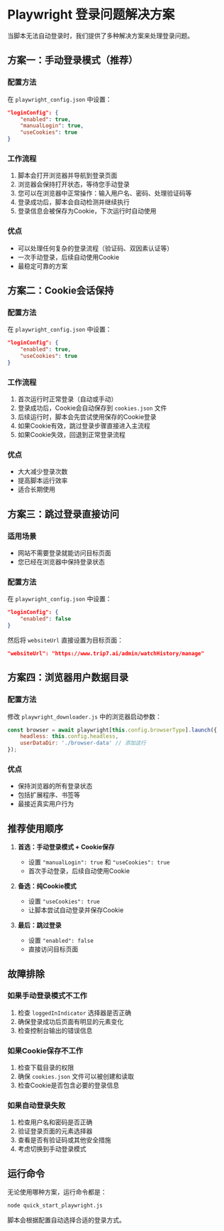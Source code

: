 # Playwright 登录问题解决方案

当脚本无法自动登录时，我们提供了多种解决方案来处理登录问题。

## 方案一：手动登录模式（推荐）

### 配置方法
在 `playwright_config.json` 中设置：
```json
"loginConfig": {
    "enabled": true,
    "manualLogin": true,
    "useCookies": true
}
```

### 工作流程
1. 脚本会打开浏览器并导航到登录页面
2. 浏览器会保持打开状态，等待您手动登录
3. 您可以在浏览器中正常操作：输入用户名、密码、处理验证码等
4. 登录成功后，脚本会自动检测并继续执行
5. 登录信息会被保存为Cookie，下次运行时自动使用

### 优点
- 可以处理任何复杂的登录流程（验证码、双因素认证等）
- 一次手动登录，后续自动使用Cookie
- 最稳定可靠的方案

## 方案二：Cookie会话保持

### 配置方法
在 `playwright_config.json` 中设置：
```json
"loginConfig": {
    "enabled": true,
    "useCookies": true
}
```

### 工作流程
1. 首次运行时正常登录（自动或手动）
2. 登录成功后，Cookie会自动保存到 `cookies.json` 文件
3. 后续运行时，脚本会先尝试使用保存的Cookie登录
4. 如果Cookie有效，跳过登录步骤直接进入主流程
5. 如果Cookie失效，回退到正常登录流程

### 优点
- 大大减少登录次数
- 提高脚本运行效率
- 适合长期使用

## 方案三：跳过登录直接访问

### 适用场景
- 网站不需要登录就能访问目标页面
- 您已经在浏览器中保持登录状态

### 配置方法
在 `playwright_config.json` 中设置：
```json
"loginConfig": {
    "enabled": false
}
```

然后将 `websiteUrl` 直接设置为目标页面：
```json
"websiteUrl": "https://www.trip7.ai/admin/watchHistory/manage"
```

## 方案四：浏览器用户数据目录

### 配置方法
修改 `playwright_downloader.js` 中的浏览器启动参数：
```javascript
const browser = await playwright[this.config.browserType].launch({
    headless: this.config.headless,
    userDataDir: './browser-data' // 添加这行
});
```

### 优点
- 保持浏览器的所有登录状态
- 包括扩展程序、书签等
- 最接近真实用户行为

## 推荐使用顺序

1. **首选：手动登录模式 + Cookie保存**
   - 设置 `"manualLogin": true` 和 `"useCookies": true`
   - 首次手动登录，后续自动使用Cookie

2. **备选：纯Cookie模式**
   - 设置 `"useCookies": true`
   - 让脚本尝试自动登录并保存Cookie

3. **最后：跳过登录**
   - 设置 `"enabled": false`
   - 直接访问目标页面

## 故障排除

### 如果手动登录模式不工作
1. 检查 `loggedInIndicator` 选择器是否正确
2. 确保登录成功后页面有明显的元素变化
3. 检查控制台输出的错误信息

### 如果Cookie保存不工作
1. 检查下载目录的权限
2. 确保 `cookies.json` 文件可以被创建和读取
3. 检查Cookie是否包含必要的登录信息

### 如果自动登录失败
1. 检查用户名和密码是否正确
2. 验证登录页面的元素选择器
3. 查看是否有验证码或其他安全措施
4. 考虑切换到手动登录模式

## 运行命令

无论使用哪种方案，运行命令都是：
```bash
node quick_start_playwright.js
```

脚本会根据配置自动选择合适的登录方式。